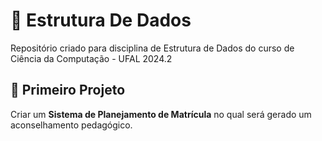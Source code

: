 # :game_die: Estrutura De Dados

Repositório criado para disciplina de Estrutura de Dados 
do curso de Ciência da Computação - UFAL 2024.2


## :pushpin: Primeiro Projeto
Criar um **Sistema de Planejamento de Matrícula** no qual 
será gerado um aconselhamento pedagógico.
 